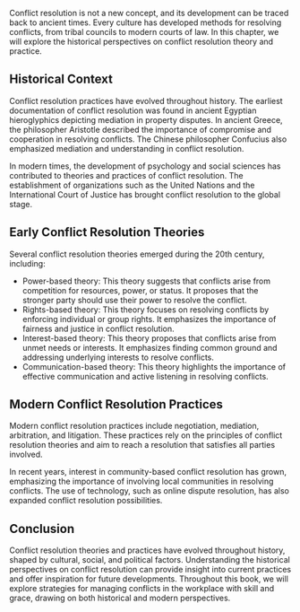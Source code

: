 
Conflict resolution is not a new concept, and its development can be traced back to ancient times. Every culture has developed methods for resolving conflicts, from tribal councils to modern courts of law. In this chapter, we will explore the historical perspectives on conflict resolution theory and practice.

Historical Context
------------------

Conflict resolution practices have evolved throughout history. The earliest documentation of conflict resolution was found in ancient Egyptian hieroglyphics depicting mediation in property disputes. In ancient Greece, the philosopher Aristotle described the importance of compromise and cooperation in resolving conflicts. The Chinese philosopher Confucius also emphasized mediation and understanding in conflict resolution.

In modern times, the development of psychology and social sciences has contributed to theories and practices of conflict resolution. The establishment of organizations such as the United Nations and the International Court of Justice has brought conflict resolution to the global stage.

Early Conflict Resolution Theories
----------------------------------

Several conflict resolution theories emerged during the 20th century, including:

* Power-based theory: This theory suggests that conflicts arise from competition for resources, power, or status. It proposes that the stronger party should use their power to resolve the conflict.
* Rights-based theory: This theory focuses on resolving conflicts by enforcing individual or group rights. It emphasizes the importance of fairness and justice in conflict resolution.
* Interest-based theory: This theory proposes that conflicts arise from unmet needs or interests. It emphasizes finding common ground and addressing underlying interests to resolve conflicts.
* Communication-based theory: This theory highlights the importance of effective communication and active listening in resolving conflicts.

Modern Conflict Resolution Practices
------------------------------------

Modern conflict resolution practices include negotiation, mediation, arbitration, and litigation. These practices rely on the principles of conflict resolution theories and aim to reach a resolution that satisfies all parties involved.

In recent years, interest in community-based conflict resolution has grown, emphasizing the importance of involving local communities in resolving conflicts. The use of technology, such as online dispute resolution, has also expanded conflict resolution possibilities.

Conclusion
----------

Conflict resolution theories and practices have evolved throughout history, shaped by cultural, social, and political factors. Understanding the historical perspectives on conflict resolution can provide insight into current practices and offer inspiration for future developments. Throughout this book, we will explore strategies for managing conflicts in the workplace with skill and grace, drawing on both historical and modern perspectives.
